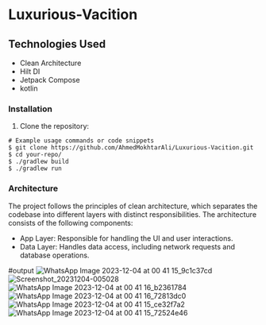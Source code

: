 # Luxurious-Vacition

## Technologies Used

- Clean Architecture
- Hilt DI
- Jetpack Compose
- kotlin

### Installation

1. Clone the repository:

```shell
# Example usage commands or code snippets
$ git clone https://github.com/AhmedMokhtarAli/Luxurious-Vacition.git
$ cd your-repo/
$ ./gradlew build
$ ./gradlew run
```


### Architecture
The project follows the principles of clean architecture, which separates the codebase into different layers with distinct responsibilities. The architecture consists of the following components:

* App Layer: Responsible for handling the UI and user interactions.
* Data Layer: Handles data access, including network requests and database operations.

#output
![WhatsApp Image 2023-12-04 at 00 41 15_9c1c37cd](https://github.com/AhmedMokhtarAli/Luxurious-Vacition/assets/67645791/f674be0e-fe43-4808-b893-e149087ac103)
![Screenshot_20231204-005028](https://github.com/AhmedMokhtarAli/Luxurious-Vacition/assets/67645791/4605f432-97b0-4ae3-a2cb-b0ef4dd3d06d)
![WhatsApp Image 2023-12-04 at 00 41 16_b2361784](https://github.com/AhmedMokhtarAli/Luxurious-Vacition/assets/67645791/39c3d8df-013c-4402-a680-37cd8250405a)
![WhatsApp Image 2023-12-04 at 00 41 16_72813dc0](https://github.com/AhmedMokhtarAli/Luxurious-Vacition/assets/67645791/d1f60931-fe8e-4caf-ad14-f1fda66b4200)
![WhatsApp Image 2023-12-04 at 00 41 15_ce32f7a2](https://github.com/AhmedMokhtarAli/Luxurious-Vacition/assets/67645791/26dd5089-5f33-4b48-af48-e6b40f9ea41f)
![WhatsApp Image 2023-12-04 at 00 41 15_72524e46](https://github.com/AhmedMokhtarAli/Luxurious-Vacition/assets/67645791/b237d939-dd71-41e3-8cc0-df043fbceef4)
